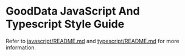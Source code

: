 # GoodData JavaScript And Typescript Style Guide

Refer to [javascript/README.md](./javascript/README.md) and [typescript/README.md](./typescript/README.md) for more information.
